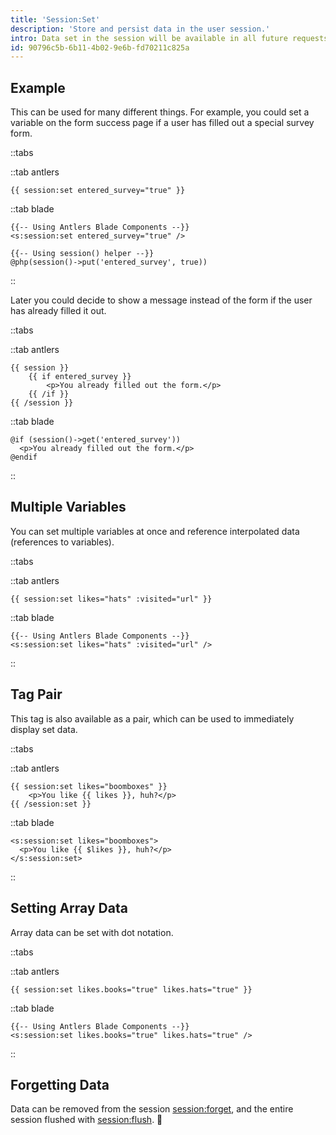 ```yaml
---
title: 'Session:Set'
description: 'Store and persist data in the user session.'
intro: Data set in the session will be available in all future requests until such time that the session is cleared over time (sessions eventually expire) or intentionally. Session variables can be retrieved with the main [session](/tags/session) tag.
id: 90796c5b-6b11-4b02-9e6b-fd70211c825a
---
```

## Example

This can be used for many different things. For example, you could set a variable on the form success page if a user has filled out a special survey form.

::tabs

::tab antlers
```antlers
{{ session:set entered_survey="true" }}
```
::tab blade
```blade
{{-- Using Antlers Blade Components --}}
<s:session:set entered_survey="true" />

{{-- Using session() helper --}}
@php(session()->put('entered_survey', true))
```
::

Later you could decide to show a message instead of the form if the user has already filled it out.

::tabs

::tab antlers
```antlers
{{ session }}
    {{ if entered_survey }}
        <p>You already filled out the form.</p>
    {{ /if }}
{{ /session }}
```
::tab blade
```blade
@if (session()->get('entered_survey'))
  <p>You already filled out the form.</p>
@endif
```
::

## Multiple Variables

You can set multiple variables at once and reference interpolated data (references to variables).

::tabs

::tab antlers
```antlers
{{ session:set likes="hats" :visited="url" }}
```
::tab blade
```blade
{{-- Using Antlers Blade Components --}}
<s:session:set likes="hats" :visited="url" />
```
::

## Tag Pair

This tag is also available as a pair, which can be used to immediately display set data.

::tabs

::tab antlers
```antlers
{{ session:set likes="boomboxes" }}
    <p>You like {{ likes }}, huh?</p>
{{ /session:set }}
```
::tab blade
```blade
<s:session:set likes="boomboxes">
  <p>You like {{ $likes }}, huh?</p>
</s:session:set>
```
::

## Setting Array Data

Array data can be set with dot notation.

::tabs

::tab antlers
```antlers
{{ session:set likes.books="true" likes.hats="true" }}
```
::tab blade
```blade
{{-- Using Antlers Blade Components --}}
<s:session:set likes.books="true" likes.hats="true" />
```
::

## Forgetting Data

Data can be removed from the session [session:forget](/tags/session-forget), and the entire session flushed with [session:flush](/tags/session-flush). 🚽
